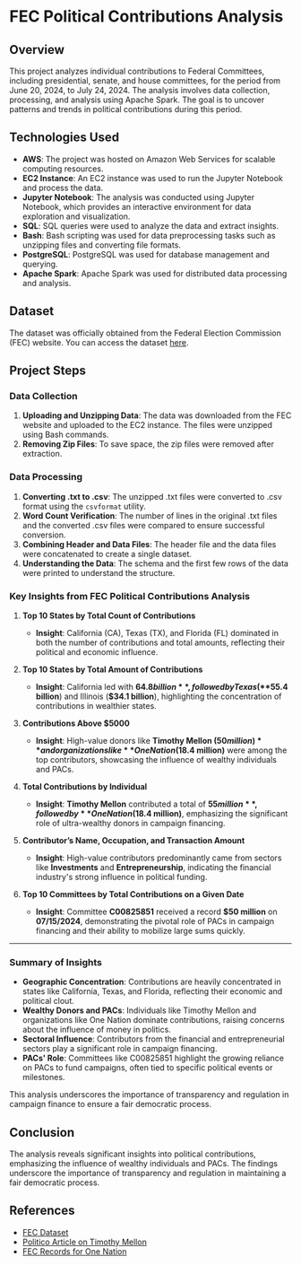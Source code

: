 # FEC Political Contributions Analysis

## Overview
This project analyzes individual contributions to Federal Committees, including presidential, senate, and house committees, for the period from June 20, 2024, to July 24, 2024. The analysis involves data collection, processing, and analysis using Apache Spark. The goal is to uncover patterns and trends in political contributions during this period.

## Technologies Used
- **AWS**: The project was hosted on Amazon Web Services for scalable computing resources.
- **EC2 Instance**: An EC2 instance was used to run the Jupyter Notebook and process the data.
- **Jupyter Notebook**: The analysis was conducted using Jupyter Notebook, which provides an interactive environment for data exploration and visualization.
- **SQL**: SQL queries were used to analyze the data and extract insights.
- **Bash**: Bash scripting was used for data preprocessing tasks such as unzipping files and converting file formats.
- **PostgreSQL**: PostgreSQL was used for database management and querying.
- **Apache Spark**: Apache Spark was used for distributed data processing and analysis.

## Dataset
The dataset was officially obtained from the Federal Election Commission (FEC) website. You can access the dataset [here](https://www.fec.gov/data/browse-data/?tab=bulk-data).

## Project Steps

### Data Collection
1. **Uploading and Unzipping Data**: The data was downloaded from the FEC website and uploaded to the EC2 instance. The files were unzipped using Bash commands.
2. **Removing Zip Files**: To save space, the zip files were removed after extraction.

### Data Processing
1. **Converting .txt to .csv**: The unzipped .txt files were converted to .csv format using the `csvformat` utility.
2. **Word Count Verification**: The number of lines in the original .txt files and the converted .csv files were compared to ensure successful conversion.
3. **Combining Header and Data Files**: The header file and the data files were concatenated to create a single dataset.
4. **Understanding the Data**: The schema and the first few rows of the data were printed to understand the structure.

### Key Insights from FEC Political Contributions Analysis

1. **Top 10 States by Total Count of Contributions**  
   - **Insight**: California (CA), Texas (TX), and Florida (FL) dominated in both the number of contributions and total amounts, reflecting their political and economic influence.

2. **Top 10 States by Total Amount of Contributions**  
   - **Insight**: California led with **$64.8 billion**, followed by Texas (**$55.4 billion**) and Illinois (**$34.1 billion**), highlighting the concentration of contributions in wealthier states.

3. **Contributions Above $5000**  
   - **Insight**: High-value donors like **Timothy Mellon ($50 million)** and organizations like **One Nation ($18.4 million)** were among the top contributors, showcasing the influence of wealthy individuals and PACs.

4. **Total Contributions by Individual**  
   - **Insight**: **Timothy Mellon** contributed a total of **$55 million**, followed by **One Nation ($18.4 million)**, emphasizing the significant role of ultra-wealthy donors in campaign financing.

5. **Contributor’s Name, Occupation, and Transaction Amount**  
   - **Insight**: High-value contributors predominantly came from sectors like **Investments** and **Entrepreneurship**, indicating the financial industry's strong influence in political funding.

6. **Top 10 Committees by Total Contributions on a Given Date**  
   - **Insight**: Committee **C00825851** received a record **$50 million** on **07/15/2024**, demonstrating the pivotal role of PACs in campaign financing and their ability to mobilize large sums quickly.

---

### **Summary of Insights**
- **Geographic Concentration**: Contributions are heavily concentrated in states like California, Texas, and Florida, reflecting their economic and political clout.
- **Wealthy Donors and PACs**: Individuals like Timothy Mellon and organizations like One Nation dominate contributions, raising concerns about the influence of money in politics.
- **Sectoral Influence**: Contributors from the financial and entrepreneurial sectors play a significant role in campaign financing.
- **PACs' Role**: Committees like C00825851 highlight the growing reliance on PACs to fund campaigns, often tied to specific political events or milestones.

This analysis underscores the importance of transparency and regulation in campaign finance to ensure a fair democratic process.

## Conclusion
The analysis reveals significant insights into political contributions, emphasizing the influence of wealthy individuals and PACs. The findings underscore the importance of transparency and regulation in maintaining a fair democratic process.

## References
- [FEC Dataset](https://www.fec.gov/data/browse-data/?tab=bulk-data)
- [Politico Article on Timothy Mellon](https://www.politico.com/news/2024/08/20/timothy-mellon-maga-inc-00175249)
- [FEC Records for One Nation](https://www.fec.gov/data/committee/C00468447)
